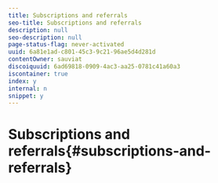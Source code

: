 ```yaml
---
title: Subscriptions and referrals
seo-title: Subscriptions and referrals
description: null
seo-description: null
page-status-flag: never-activated
uuid: 6a81e1ad-c801-45c3-9c21-96ae5d4d281d
contentOwner: sauviat
discoiquuid: 6ad69818-0909-4ac3-aa25-0781c41a60a3
iscontainer: true
index: y
internal: n
snippet: y
---
```


# Subscriptions and referrals{#subscriptions-and-referrals}

